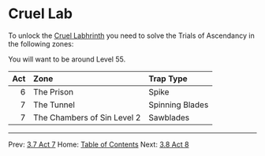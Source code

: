 # Cruel Lab

To unlock the [Cruel Labhrinth](https://www.poewiki.net/wiki/The_Lord%27s_Labyrinth#The_Cruel_Labyrinth) you need to solve the Trials of Ascendancy in the following zones:

You will want to be around Level 55.

| Act | Zone                        | Trap Type       |
|----:|:----------------------------|:----------------|
|   6 | The Prison                  | Spike           |
|   7 | The Tunnel                  | Spinning Blades |
|   7 | The Chambers of Sin Level 2 | Sawblades       |

---

Prev: [3.7 Act 7](act7.md)
Home: [Table of Contents](readme.md)
Next: [3.8 Act 8](act8.md)
